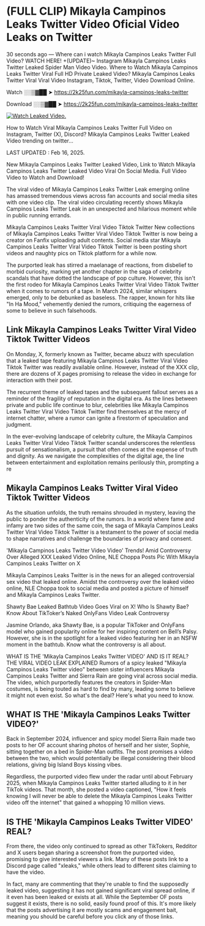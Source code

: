 # (FULL CLIP) Mikayla Campinos Leaks Twitter Video Oficial Video Leaks on Twitter

30 seconds ago — Where can i watch Mikayla Campinos Leaks Twitter Full Video? WATCH HERE! +(UPDATE)~ Instagram Mikayla Campinos Leaks Twitter Leaked Spider Man Video Video. Where to Watch Mikayla Campinos Leaks Twitter Viral Full HD Private Leaked Video? Mikayla Campinos Leaks Twitter Viral Viral Video Instagram, Tiktok, Twitter, Video Download Online.

Watch ░░▒▓██ ➤ https://2k25fun.com/mikayla-campinos-leaks-twitter

Download ░░▒▓██ ➤ https://2k25fun.com/mikayla-campinos-leaks-twitter

[![Watch Leaked Video.](https://miro.medium.com/v2/resize:fit:828/format:webp/1*cilzJN44JGOrTw9NJCrNHA.gif "Watch Leaked Video")](https://2k25fun.com/mikayla-campinos-leaks-twitter)

How to Watch Viral Mikayla Campinos Leaks Twitter Full Video on Instagram, Twitter (X), Discord? Mikayla Campinos Leaks Twitter Leaked Video trending on twitter...

LAST UPDATED : Feb 16, 2025.

New Mikayla Campinos Leaks Twitter Leaked Video, Link to Watch Mikayla Campinos Leaks Twitter Leaked Video Viral On Social Media. Full Video Video to Watch and Download!

The viral video of Mikayla Campinos Leaks Twitter Leak emerging online has amassed tremendous views across fan accounts and social media sites with one video clip. The viral video circulating recently shows Mikayla Campinos Leaks Twitter Leak in an unexpected and hilarious moment while in public running errands.

Mikayla Campinos Leaks Twitter Viral Video Tiktok Twitter New collections of Mikayla Campinos Leaks Twitter Viral Video Tiktok Twitter is now being a creator on Fanfix uploading adult contents. Social media star Mikayla Campinos Leaks Twitter Viral Video Tiktok Twitter is been posting short videos and naughty pics on Tiktok platform for a while now.

The purported leak has stirred a maelanage of reactions, from disbelief to morbid curiosity, marking yet another chapter in the saga of celebrity scandals that have dotted the landscape of pop culture. However, this isn't the first rodeo for Mikayla Campinos Leaks Twitter Viral Video Tiktok Twitter when it comes to rumors of a tape. In March 2024, similar whispers emerged, only to be debunked as baseless. The rapper, known for hits like "In Ha Mood," vehemently denied the rumors, critiquing the eagerness of some to believe in such falsehoods.

## Link Mikayla Campinos Leaks Twitter Viral Video Tiktok Twitter Videos

On Monday, X, formerly known as Twitter, became abuzz with speculation that a leaked tape featuring Mikayla Campinos Leaks Twitter Viral Video Tiktok Twitter was readily available online. However, instead of the XXX clip, there are dozens of X pages promising to release the video in exchange for interaction with their post.

The recurrent theme of leaked tapes and the subsequent fallout serves as a reminder of the fragility of reputation in the digital era. As the lines between private and public life continue to blur, celebrities like Mikayla Campinos Leaks Twitter Viral Video Tiktok Twitter find themselves at the mercy of internet chatter, where a rumor can ignite a firestorm of speculation and judgment.

In the ever-evolving landscape of celebrity culture, the Mikayla Campinos Leaks Twitter Viral Video Tiktok Twitter scandal underscores the relentless pursuit of sensationalism, a pursuit that often comes at the expense of truth and dignity. As we navigate the complexities of the digital age, the line between entertainment and exploitation remains perilously thin, prompting a re

##  Mikayla Campinos Leaks Twitter Viral Video Tiktok Twitter Videos

As the situation unfolds, the truth remains shrouded in mystery, leaving the public to ponder the authenticity of the rumors. In a world where fame and infamy are two sides of the same coin, the saga of Mikayla Campinos Leaks Twitter Viral Video Tiktok Twitter is a testament to the power of social media to shape narratives and challenge the boundaries of privacy and consent.

'Mikayla Campinos Leaks Twitter Video Video' Trends! Amid Controversy Over Alleged XXX Leaked Video Online, NLE Choppa Posts Pic With Mikayla Campinos Leaks Twitter on X

Mikayla Campinos Leaks Twitter is in the news for an alleged controversial sex video that leaked online. Amidst the controversy over the leaked video online, NLE Choppa took to social media and posted a picture of himself and Mikayla Campinos Leaks Twitter.

Shawty Bae Leaked Bathtub Video Goes Viral on X! Who Is Shawty Bae? Know About TikToker’s Naked OnlyFans Video Leak Controversy

Jasmine Orlando, aka Shawty Bae, is a popular TikToker and OnlyFans model who gained popularity online for her inspiring content on Bell’s Palsy. However, she is in the spotlight for a leaked video featuring her in an NSFW moment in the bathtub. Know what the controversy is all about.

WHAT IS THE 'Mikayla Campinos Leaks Twitter VIDEO' AND IS IT REAL? THE VIRAL VIDEO LEAK EXPLAINED Rumors of a spicy leaked "Mikayla Campinos Leaks Twitter video" between sister influencers Mikayla Campinos Leaks Twitter and Sierra Rain are going viral across social media. The video, which purportedly features the creators in Spider-Man costumes, is being touted as hard to find by many, leading some to believe it might not even exist. So what's the deal? Here's what you need to know.

## WHAT IS THE 'Mikayla Campinos Leaks Twitter VIDEO?'

Back in September 2024, influencer and spicy model Sierra Rain made two posts to her OF account sharing photos of herself and her sister, Sophie, sitting together on a bed in Spider-Man outfits. The post promises a video between the two, which would potentially be illegal considering their blood relations, giving big Island Boys kissing vibes.

Regardless, the purported video flew under the radar until about February 2025, when Mikayla Campinos Leaks Twitter started alluding to it in her TikTok videos. That month, she posted a video captioned, "How it feels knowing I will never be able to delete the Mikayla Campinos Leaks Twitter video off the internet" that gained a whopping 10 million views.

## IS THE 'Mikayla Campinos Leaks Twitter VIDEO' REAL?

From there, the video only continued to spread as other TikTokers, Redditor and X users began sharing a screenshot from the purported video, promising to give interested viewers a link. Many of these posts link to a Discord page called "xleaks," while others lead to different sites claiming to have the video.

In fact, many are commenting that they're unable to find the supposedly leaked video, suggesting it has not gained significant viral spread online, if it even has been leaked or exists at all. While the September OF posts suggest it exists, there is no solid, easily found proof of this. It's more likely that the posts advertising it are mostly scams and engagement bait, meaning you should be careful before you click any of those links.